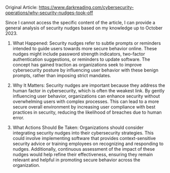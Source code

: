 Original Article: https://www.darkreading.com/cybersecurity-operations/why-security-nudges-took-off

Since I cannot access the specific content of the article, I can provide a general analysis of security nudges based on my knowledge up to October 2023.

1) What Happened: Security nudges refer to subtle prompts or reminders intended to guide users towards more secure behavior online. These nudges might include password strength indicators, two-factor authentication suggestions, or reminders to update software. The concept has gained traction as organizations seek to improve cybersecurity posture by influencing user behavior with these benign prompts, rather than imposing strict mandates.

2) Why It Matters: Security nudges are important because they address the human factor in cybersecurity, which is often the weakest link. By gently influencing user behavior, organizations can enhance security without overwhelming users with complex processes. This can lead to a more secure overall environment by increasing user compliance with best practices in security, reducing the likelihood of breaches due to human error.

3) What Actions Should Be Taken: Organizations should consider integrating security nudges into their cybersecurity strategies. This could involve implementing software that provides context-sensitive security advice or training employees on recognizing and responding to nudges. Additionally, continuous assessment of the impact of these nudges would help refine their effectiveness, ensuring they remain relevant and helpful in promoting secure behavior across the organization.